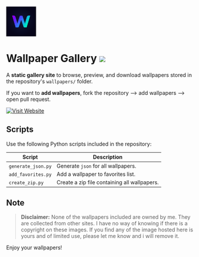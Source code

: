 <p>
  <img src="assets/icon.png" alt="Site Icon" width="80" />
</p>

# Wallpaper Gallery <img src="https://img.shields.io/badge/2%20wallpapers-8A2BE2">

A **static gallery site** to browse, preview, and download wallpapers stored in the repository's `wallpapers/` folder.

If you want to **add wallpapers**, fork the repository --> add wallpapers --> open pull request.

<p>
  <a href="https://fahim-foysal-097.github.io/wallpapers/" target="_blank">
    <img src="https://img.shields.io/badge/Visit%20Website-Click%20Here-blue?style=for-the-badge&logo=google-chrome" alt="Visit Website"/>
  </a>
</p>

## Scripts

Use the following Python scripts included in the repository:

| Script             | Description                                  |
| ------------------ | -------------------------------------------- |
| `generate_json.py` | Generate `json` for all wallpapers.          |
| `add_favorites.py` | Add a wallpaper to favorites list.           |
| `create_zip.py`    | Create a zip file containing all wallpapers. |

## Note

> **Disclaimer:** None of the wallpapers included are owned by me. They are collected from other sites. I have no way of knowing if there is a copyright on these images. If you find any of the image hosted here is yours and of limited use, please let me know and i will remove it.

Enjoy your wallpapers!
